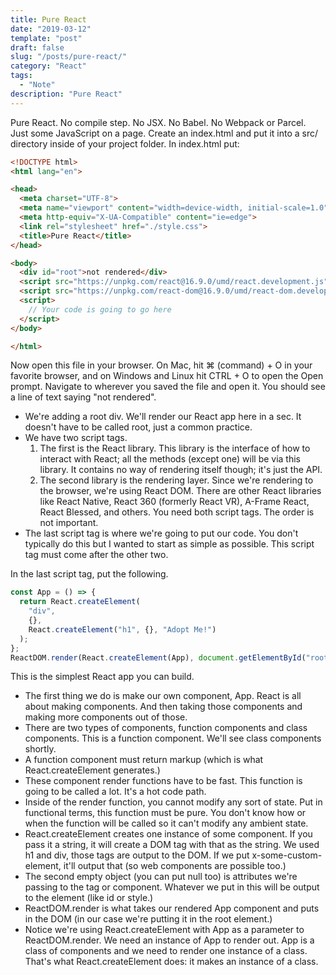 ```yaml
---
title: Pure React
date: "2019-03-12"
template: "post"
draft: false
slug: "/posts/pure-react/"
category: "React"
tags:
  - "Note"
description: "Pure React"
---
```


Pure React. No compile step. No JSX. No Babel. No Webpack or Parcel. Just some JavaScript on a page.
Create an index.html and put it into a src/ directory inside of your project folder. In index.html put:
```html
<!DOCTYPE html>
<html lang="en">

<head>
  <meta charset="UTF-8">
  <meta name="viewport" content="width=device-width, initial-scale=1.0">
  <meta http-equiv="X-UA-Compatible" content="ie=edge">
  <link rel="stylesheet" href="./style.css">
  <title>Pure React</title>
</head>

<body>
  <div id="root">not rendered</div>
  <script src="https://unpkg.com/react@16.9.0/umd/react.development.js"></script>
  <script src="https://unpkg.com/react-dom@16.9.0/umd/react-dom.development.js"></script>
  <script>
    // Your code is going to go here
  </script>
</body>

</html>
```

Now open this file in your browser. On Mac, hit ⌘ (command) + O in your favorite browser, and on Windows and Linux hit CTRL + O to open the Open prompt. Navigate to wherever you saved the file and open it. You should see a line of text saying "not rendered".

- We're adding a root div. We'll render our React app here in a sec. It doesn't have to be called root, just a common practice.
- We have two script tags.
  1. The first is the React library. This library is the interface of how to interact with React; all the methods (except one) will be via this library. It contains no way of rendering itself though; it's just the API.
  2. The second library is the rendering layer. Since we're rendering to the browser, we're using React DOM. There are other React libraries like React Native, React 360 (formerly React VR), A-Frame React, React Blessed, and others. You need both script tags. The order is not important.
- The last script tag is where we're going to put our code. You don't typically do this but I wanted to start as simple as possible. This script tag must come after the other two.

In the last script tag, put the following.
```javascript
const App = () => {
  return React.createElement(
    "div",
    {},
    React.createElement("h1", {}, "Adopt Me!")
  );
};
ReactDOM.render(React.createElement(App), document.getElementById("root"));
```

This is the simplest React app you can build.

- The first thing we do is make our own component, App. React is all about making components. And then taking those components and making more components out of those.
- There are two types of components, function components and class components. This is a function component. We'll see class components shortly.
- A function component must return markup (which is what React.createElement generates.)
- These component render functions have to be fast. This function is going to be called a lot. It's a hot code path.
- Inside of the render function, you cannot modify any sort of state. Put in functional terms, this function must be pure. You don't know how or when the function will be called so it can't modify any ambient state.
- React.createElement creates one instance of some component. If you pass it a string, it will create a DOM tag with that as the string. We used h1 and div, those tags are output to the DOM. If we put x-some-custom-element, it'll output that (so web components are possible too.)
- The second empty object (you can put null too) is attributes we're passing to the tag or component. Whatever we put in this will be output to the element (like id or style.)
- ReactDOM.render is what takes our rendered App component and puts in the DOM (in our case we're putting it in the root element.)
- Notice we're using React.createElement with App as a parameter to ReactDOM.render. We need an instance of App to render out. App is a class of components and we need to render one instance of a class. That's what React.createElement does: it makes an instance of a class.